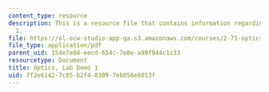 ```yaml
---
content_type: resource
description: This is a resource file that contains information regarding lab demo
  1.
file: https://ol-ocw-studio-app-qa.s3.amazonaws.com/courses/2-71-optics-spring-2014/7f2e61427c85b2f483097eb056e8013f_MIT2_71S14_Demo_1.pdf
file_type: application/pdf
parent_uid: 154e7e04-eecd-654c-7e8e-a99f944c1c33
resourcetype: Document
title: Optics, Lab Demo 1
uid: 7f2e6142-7c85-b2f4-8309-7eb056e8013f
---
```

